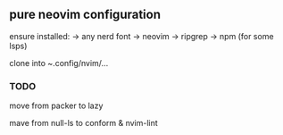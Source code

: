 ## pure neovim configuration

ensure installed:
-> any nerd font
-> neovim
-> ripgrep
-> npm (for some lsps)

clone into ~.config/nvim/...

### TODO

move from packer to lazy

mave from null-ls to conform & nvim-lint
